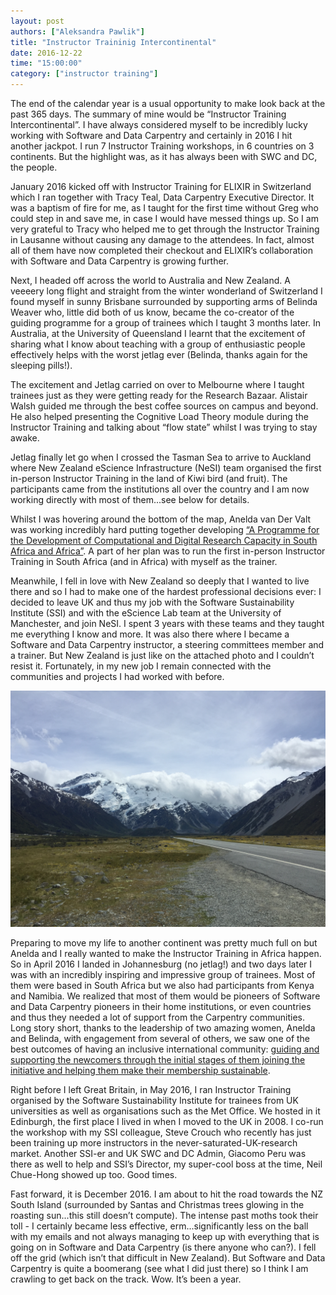 ```yaml
---
layout: post
authors: ["Aleksandra Pawlik"]
title: "Instructor Traininig Intercontinental"
date: 2016-12-22
time: "15:00:00"
category: ["instructor training"]
---
```


The end of the calendar year is a usual opportunity to make look back at the past 365 days. The summary of mine would be “Instructor Training Intercontinental”.  I have always considered myself to be incredibly lucky working with Software and Data Carpentry and certainly in 2016 I hit another jackpot. I run 7 Instructor Training workshops, in 6 countries on 3 continents. But the highlight was, as it has always been with SWC and DC, the people.

January 2016 kicked off with Instructor Training for ELIXIR in Switzerland which I ran together with Tracy Teal, Data Carpentry Executive Director. It was a baptism of fire for me, as I taught for the first time without Greg who could step in and save me, in case I would have messed things up. So I am very grateful to Tracy who helped me to get through the Instructor Training in Lausanne without causing any damage to the attendees. In fact, almost all of them have now completed their checkout and ELIXIR’s collaboration with Software and Data Carpentry is growing further.

Next, I headed off across the world to Australia and New Zealand. A veeeery long flight and straight from the winter wonderland of Switzerland I found myself in sunny Brisbane surrounded by supporting arms of Belinda Weaver who, little did both of us know, became the co-creator of the guiding programme for a group of trainees which I taught 3 months later. In Australia, at the University of Queensland I learnt that the excitement of sharing what I know about teaching with a group of enthusiastic people effectively helps with the worst jetlag ever (Belinda, thanks again for the sleeping pills!). 

The excitement and Jetlag carried on over to Melbourne where I taught trainees just as they were getting ready for the Research Bazaar. Alistair Walsh guided me through the best coffee sources on campus and beyond. He also helped presenting the Cognitive Load Theory module during the Instructor Training and talking about “flow state” whilst I was trying to stay awake. 

Jetlag finally let go when I crossed the Tasman Sea to arrive to Auckland where New Zealand eScience Infrastructure (NeSI) team organised the first in-person Instructor Training in the land of Kiwi bird (and fruit). The participants came from the institutions all over the country and I am now working directly with most of them...see below for details.

Whilst I was hovering around the bottom of the map, Anelda van Der Valt was working incredibly hard putting together developing [“A Programme for the Development of Computational and Digital Research Capacity in South Africa and Africa”](https://figshare.com/articles/A_Programme_for_the_Development_of_Computational_and_Digital_Research_Capacity_in_South_Africa_and_Africa_-_phase_1/3382168). A part of her plan was to run  the first in-person Instructor Training in South Africa (and in Africa) with myself as the trainer.

Meanwhile, I fell in love with New Zealand so deeply that I wanted to live there and so I had to make one of the hardest professional decisions ever: I decided to leave UK and thus my job with the Software Sustainability Institute (SSI) and with the eScience Lab team at the University of Manchester, and join NeSI. I spent 3 years with these teams and they taught me everything I know and more. It was also there where I became a Software and Data Carpentry instructor, a steering committees member and a trainer. But New Zealand is just like on the attached photo and I couldn’t resist it. Fortunately, in my new job I remain connected with the communities and projects I had worked with before.

![](/files/2016/12/southern_alps.jpg)

Preparing to move my life to another continent was pretty much full on but Anelda and I really wanted to make the Instructor Training in Africa happen. So in April 2016 I landed in Johannesburg (no jetlag!) and two days later I was with an incredibly inspiring and impressive group of trainees. Most of them were based in South Africa but we also had participants from Kenya and Namibia. We realized that most of them would be pioneers of Software and Data Carpentry pioneers in their home institutions, or even countries and thus they needed a lot of support from the Carpentry communities. Long story short, thanks to the leadership of two amazing women, Anelda and Belinda, with engagement from several of others, we saw one of the best outcomes of having an inclusive international community: [guiding and supporting the newcomers through the initial stages of them joining the initiative and helping them make their membership sustainable](https://github.com/swcarpentry/board/issues/118).

Right before I left Great Britain, in May 2016, I ran Instructor Training organised by the Software Sustainability Institute for trainees from UK universities as well as organisations such as the Met Office. We hosted in it Edinburgh, the first place I lived in when I moved to the UK in 2008. I co-run the workshop with my SSI colleague, Steve Crouch who recently has just been training up more instructors in the never-saturated-UK-research market. Another SSI-er and UK SWC and DC Admin, Giacomo Peru was there as well to help and SSI’s Director, my super-cool boss at the time, Neil Chue-Hong showed up too. Good times.

Fast forward, it is December 2016. I am about to hit the road towards the NZ South Island (surrounded by Santas and Christmas trees glowing in the roasting sun...this still doesn’t compute). The intense past moths took their toll - I certainly became less effective, erm...significantly less on the ball with my emails and not always managing to keep up with everything that is going on in Software and Data Carpentry (is there anyone who can?). I fell off the grid (which isn’t that difficult in New Zealand). But Software and Data Carpentry is quite a boomerang (see what I did just there) so I think I am crawling to get back on the track. Wow. It’s been a year.


